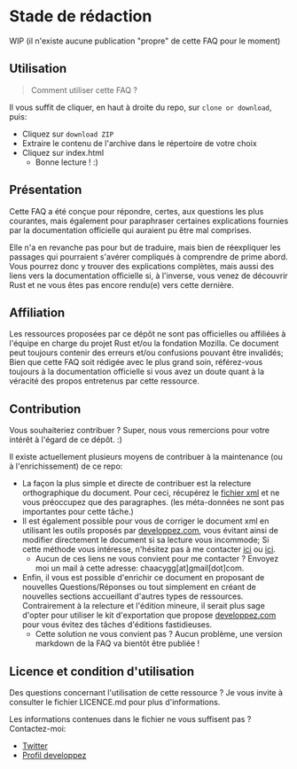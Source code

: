 # Stade de rédaction

WIP (il n'existe aucune publication "propre" de cette FAQ pour le moment)

## Utilisation

> Comment utiliser cette FAQ ?

Il vous suffit de cliquer, en haut à droite du repo, sur `clone or download`, puis:

- Cliquez sur `download ZIP`
- Extraire le contenu de l'archive dans le répertoire de votre choix
- Cliquez sur index.html
  - Bonne lecture ! :)

## Présentation

Cette FAQ a été conçue pour répondre, certes, aux questions les plus courantes, mais également pour paraphraser certaines explications fournies par la documentation officielle qui auraient pu être mal comprises.


Elle n'a en revanche pas pour but de traduire, mais bien de réexpliquer les passages qui pourraient s'avérer compliqués à comprendre de prime abord. Vous pourrez donc y trouver des explications complètes, mais aussi des liens vers la documentation officielle si, à l'inverse, vous venez de découvrir Rust et ne vous êtes pas encore rendu(e) vers cette dernière.

## Affiliation

Les ressources proposées par ce dépôt ne sont pas officielles ou affiliées à l'équipe en charge du projet Rust et/ou la fondation Mozilla.
Ce document peut toujours contenir des erreurs et/ou confusions pouvant être invalidés; Bien que cette FAQ soit rédigée avec le plus grand soin, référez-vous toujours à la documentation officielle si vous avez un doute quant à la véracité des propos entretenus par cette ressource.


## Contribution

Vous souhaiteriez contribuer ? Super, nous vous remercions pour votre intérêt à l'égard de ce dépôt. :)

Il existe actuellement plusieurs moyens de contribuer à la maintenance (ou à l'enrichissement) de ce repo:

- La façon la plus simple et directe de contribuer est la relecture orthographique du document. Pour ceci, récupérez le [fichier xml](https://github.com/Songbird0/Rust_FAQ/blob/master/rust_FAQ.xml) et ne vous préoccupez que des paragraphes. (les méta-données ne sont pas importantes pour cette tâche.)
- Il est également possible pour vous de corriger le document xml en utilisant les outils proposés par [developpez.com](developpez.com), vous évitant ainsi de modifier directement le document si sa lecture vous incommode; Si cette méthode vous intéresse, n'hésitez pas à me contacter [ici](https://twitter.com/_Spyglass_) ou [ici](http://www.developpez.net/forums/u897329/songbird_/).
  - Aucun de ces liens ne vous convient pour me contacter ? Envoyez moi un mail à cette adresse: chaacygg[at]gmail[dot]com.
- Enfin, il vous est possible d'enrichir ce document en proposant de nouvelles Questions/Réponses ou tout simplement en créant de nouvelles sections accueillant d'autres types de ressources. Contrairement à la relecture et l'édition mineure, il serait plus sage d'opter pour utiliser le kit d'exportation que propose [developpez.com](developpez.com) pour vous évitez des tâches d'éditions fastidieuses.
  - Cette solution ne vous convient pas ? Aucun problème, une version markdown de la FAQ va bientôt être publiée !

## Licence et condition d'utilisation

Des questions concernant l'utilisation de cette ressource ? Je vous invite à consulter le fichier LICENCE.md pour plus d'informations.

Les informations contenues dans le fichier ne vous suffisent pas ? Contactez-moi:

- [Twitter](https://twitter.com/_Spyglass_)
- [Profil developpez](http://www.developpez.net/forums/u897329/songbird_/)

